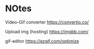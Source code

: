 # NOtes


Video-Gif converter
https://convertio.co/

Upload img (hosting)
https://imgbb.com/


gif-editor
https://ezgif.com/optimize
